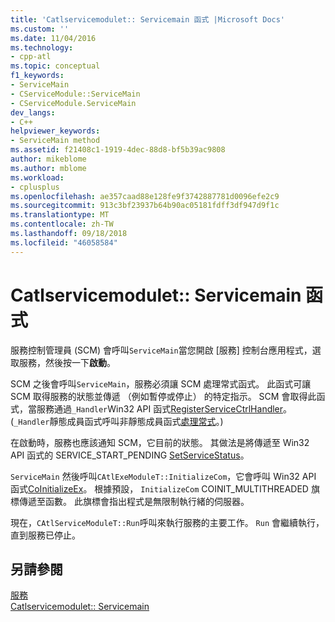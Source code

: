 ```yaml
---
title: 'Catlservicemodulet:: Servicemain 函式 |Microsoft Docs'
ms.custom: ''
ms.date: 11/04/2016
ms.technology:
- cpp-atl
ms.topic: conceptual
f1_keywords:
- ServiceMain
- CServiceModule::ServiceMain
- CServiceModule.ServiceMain
dev_langs:
- C++
helpviewer_keywords:
- ServiceMain method
ms.assetid: f21408c1-1919-4dec-88d8-bf5b39ac9808
author: mikeblome
ms.author: mblome
ms.workload:
- cplusplus
ms.openlocfilehash: ae357caad88e128fe9f3742887781d0096efe2c9
ms.sourcegitcommit: 913c3bf23937b64b90ac05181fdff3df947d9f1c
ms.translationtype: MT
ms.contentlocale: zh-TW
ms.lasthandoff: 09/18/2018
ms.locfileid: "46058584"
---
```

# <a name="catlservicemoduletservicemain-function"></a>Catlservicemodulet:: Servicemain 函式

服務控制管理員 (SCM) 會呼叫`ServiceMain`當您開啟 [服務] 控制台應用程式，選取服務，然後按一下**啟動**。

SCM 之後會呼叫`ServiceMain`，服務必須讓 SCM 處理常式函式。 此函式可讓 SCM 取得服務的狀態並傳遞 （例如暫停或停止） 的特定指示。 SCM 會取得此函式，當服務通過`_Handler`Win32 API 函式[RegisterServiceCtrlHandler](/windows/desktop/api/winsvc/nf-winsvc-registerservicectrlhandlera)。 (`_Handler`靜態成員函式呼叫非靜態成員函式[處理常式](../atl/reference/catlservicemodulet-class.md#handler)。)

在啟動時，服務也應該通知 SCM，它目前的狀態。 其做法是將傳遞至 Win32 API 函式的 SERVICE_START_PENDING [SetServiceStatus](/windows/desktop/api/winsvc/nf-winsvc-setservicestatus)。

`ServiceMain` 然後呼叫`CAtlExeModuleT::InitializeCom`，它會呼叫 Win32 API 函式[CoInitializeEx](/windows/desktop/api/combaseapi/nf-combaseapi-coinitializeex)。 根據預設， `InitializeCom` COINIT_MULTITHREADED 旗標傳遞至函數。 此旗標會指出程式是無限制執行緒的伺服器。

現在，`CAtlServiceModuleT::Run`呼叫來執行服務的主要工作。 `Run` 會繼續執行，直到服務已停止。

## <a name="see-also"></a>另請參閱

[服務](../atl/atl-services.md)<br/>
[Catlservicemodulet:: Servicemain](../atl/reference/catlservicemodulet-class.md#servicemain)

